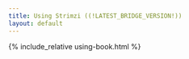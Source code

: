 ```yaml
---
title: Using Strimzi ((!LATEST_BRIDGE_VERSION!))
layout: default
---
```


{% include_relative using-book.html %}
